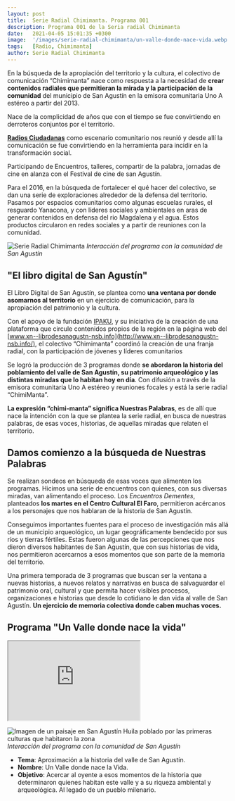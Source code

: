 ```yaml
---
layout: post
title:  Serie Radial Chimimanta. Programa 001
description: Programa 001 de la Seria radial Chimimanta
date:   2021-04-05 15:01:35 +0300
image:  '/images/serie-radial-chimimanta/un-valle-donde-nace-vida.webp'
tags:   [Radio, Chimimanta]
author: Serie Radial Chimimanta
---
```

En la búsqueda de la apropiación del territorio y la cultura, el colectivo de comunicación “Chimimanta” nace como respuesta a la necesidad de **crear contenidos radiales que permitieran la mirada y la participación de la comunidad** del municipio de San Agustín en la emisora comunitaria Uno A estéreo a partir del 2013.

Nace de la complicidad de años que con el tiempo se fue convirtiendo en derroteros conjuntos por el territorio.

[**Radios Ciudadanas**](https://www.comminit.com/la/content/radios-ciudadanas-espacios-para-la-democracia) como escenario comunitario nos reunió y desde allí la comunicación se fue convirtiendo en la herramienta para incidir en la transformación social.

Participando de Encuentros, talleres, compartir de la palabra, jornadas de cine en alanza con el Festival de cine de san Agustín.

Para el 2016, en la búsqueda de fortalecer el qué hacer del colectivo, se dan una serie de exploraciones alrededor de la defensa del territorio. Pasamos por espacios comunitarios como algunas escuelas rurales, el resguardo Yanacona, y con líderes sociales y ambientales en aras de generar contenidos en defensa del rio Magdalena y el agua. Estos productos circularon en redes sociales y a partir de reuniones con la comunidad.

![Serie Radial Chimimanta]({{site.baseurl}}/images/serie-radial-chimimanta/chimimanta-mezcla.webp "Serie radial comunitaria Chimimanta")
*Interacción del programa con la comunidad de San Agustín*

## "El libro digital de San Agustín"

El Libro Digital de San Agustín, se plantea como **una ventana por donde asomarnos al territorio** en un ejercicio de comunicación, para la apropiación del patrimonio y la cultura.

Con el apoyo de la fundación [IPAKU](https://ipaku.co), y su iniciativa de la creación de una plataforma que circule contenidos propios de la región en la página web del [www.xn--librodesanagustn-nsb.info](http://www.xn--librodesanagustn-nsb.info/), el colectivo “Chimimanta” coordinó la creación de una franja radial, con la participación de jóvenes y líderes comunitarios

Se logró la producción de 3 programas donde **se abordaron la historia del poblamiento del valle de San Agustín, su patrimonio arqueológico y las distintas miradas que lo habitan hoy en día**. Con difusión a través de la emisora comunitaria Uno A estéreo y reuniones focales y está la serie radial “ChimiManta”.

**La expresión “chimi-manta” significa Nuestras Palabras**, es de allí que nace la intención con la que se plantea la serie radial, en busca de nuestras palabras, de esas voces, historias, de aquellas miradas que relaten el territorio.

## Damos comienzo a la búsqueda de Nuestras Palabras

Se realizan sondeos en búsqueda de esas voces que alimenten los programas. Hicimos una serie de encuentros con quienes, con sus diversas miradas, van alimentando el proceso. Los *Encuentros Dementes*, planteados **los martes en el Centro Cultural El Faro**, permitieron acércanos a los personajes que nos hablaran de la historia de San Agustín.

Conseguimos importantes fuentes para el proceso de investigación más allá de un municipio arqueológico, un lugar geográficamente bendecido por sus ríos y tierras fértiles. Estas fueron algunas de las percepciones que nos dieron diversos habitantes de San Agustín, que con sus historias de vida, nos permitieron acercarnos a esos momentos que son parte de la memoria del territorio.

Una primera temporada de 3 programas que buscan ser la ventana a nuevas historias, a nuevos relatos y narrativas en busca de salvaguardar el patrimonio oral, cultural y que permita hacer visibles procesos, organizaciones e historias que desde lo cotidiano le dan vida al valle de San Agustín. **Un ejercicio de memoria colectiva donde caben muchas voces.**

## Programa "Un Valle donde nace la vida"

<iframe src="https://drive.google.com/file/d/1gmtacymcvmPef5dINWtl9WqNJePLIE_r/preview" width="300" height="180"></iframe>

![Imagen de un paisaje en San Agustín Huila poblado por las primeras culturas que habitaron la zona]({{site.baseurl}}/images/serie-radial-chimimanta/un-valle-donde-nace-vida.webp "Serie radial comunitaria Chimimanta - Programa 001")
*Interacción del programa con la comunidad de San Agustín*

* **Tema**: Aproximación a la historia del valle de San Agustín.
* **Nombre**: Un Valle donde nace la Vida.
* **Objetivo**: Acercar al oyente a esos momentos de la historia que determinaron quienes habitan este valle y a su riqueza ambiental y arqueológica. Al legado de un pueblo milenario.
